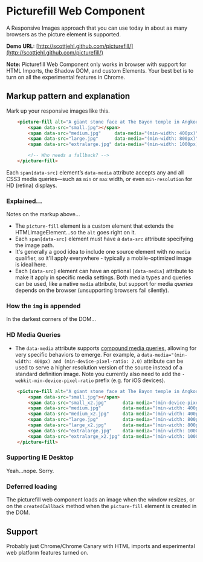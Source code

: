 # Picturefill Web Component
A Responsive Images approach that you can use today in about as many browsers as the picture element is supported.

**Demo URL:** [http://scottjehl.github.com/picturefill/](http://scottjehl.github.com/picturefill/)

**Note:** Picturefill Web Component only works in browser with support for HTML Imports, the Shadow DOM, and custom Elements. Your best bet is to turn on all the experimental features in Chrome.

## Markup pattern and explanation

Mark up your responsive images like this.

```html
	<picture-fill alt="A giant stone face at The Bayon temple in Angkor Thom, Cambodia">
		<span data-src="small.jpg"></span>
		<span data-src="medium.jpg"     data-media="(min-width: 400px)"></span>
		<span data-src="large.jpg"      data-media="(min-width: 800px)"></span>
		<span data-src="extralarge.jpg" data-media="(min-width: 1000px)"></span>

		<!-- Who needs a fallback? -->
	</picture-fill>
```

Each `span[data-src]` element’s `data-media` attribute accepts any and all CSS3 media queries—such as `min` or `max` width, or even `min-resolution` for HD (retina) displays.

### Explained...

Notes on the markup above...

* The `picture-fill` element is a custom element that extends the HTMLImageElement...so the `alt` goes right on it.
* Each `span[data-src]` element must have a `data-src` attribute specifying the image path.
* It's generally a good idea to include one source element with no `media` qualifier, so it'll apply everywhere - typically a mobile-optimized image is ideal here.
* Each `[data-src]` element can have an optional `[data-media]` attribute to make it apply in specific media settings. Both media types and queries can be used, like a native `media` attribute, but support for media _queries_ depends on the browser (unsupporting browsers fail silently).

### How the `img` is appended

In the darkest corners of the DOM...

### HD Media Queries

* The `data-media` attribute supports [compound media queries](https://developer.mozilla.org/en-US/docs/CSS/Media_queries), allowing for very specific behaviors to emerge.  For example, a `data-media="(min-width: 400px) and (min-device-pixel-ratio: 2.0)` attribute can be used to serve a higher resolution version of the source instead of a standard definition image. Note you currently also need to add the `-webkit-min-device-pixel-ratio` prefix (e.g. for iOS devices).

```html
	<picture-fill alt="A giant stone face at The Bayon temple in Angkor Thom, Cambodia">
		<span data-src="small.jpg"></span>
		<span data-src="small_x2.jpg"      data-media="(min-device-pixel-ratio: 2.0)"></span>
		<span data-src="medium.jpg"        data-media="(min-width: 400px)"></span>
		<span data-src="medium_x2.jpg"     data-media="(min-width: 400px) and (min-device-pixel-ratio: 2.0)"></span>
		<span data-src="large.jpg"         data-media="(min-width: 800px)"></span>
		<span data-src="large_x2.jpg"      data-media="(min-width: 800px) and (min-device-pixel-ratio: 2.0)"></span>
		<span data-src="extralarge.jpg"    data-media="(min-width: 1000px)"></span>
		<span data-src="extralarge_x2.jpg" data-media="(min-width: 1000px) and (min-device-pixel-ratio: 2.0)"></span>
	</picture-fill>
```

### Supporting IE Desktop

Yeah...nope. Sorry.

### Deferred loading

The picturefill web component loads an image when the window resizes, or on the `createdCallback` method when the `picture-fill` element is created in the DOM.

## Support

Probably just Chrome/Chrome Canary with HTML imports and experimental web platform features turned on.

